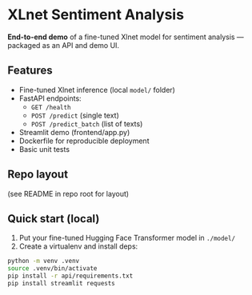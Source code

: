 # XLnet Sentiment Analysis

**End-to-end demo** of a fine-tuned Xlnet model for sentiment analysis — packaged as an API and demo UI.

## Features
- Fine-tuned Xlnet inference (local `model/` folder)
- FastAPI endpoints:
  - `GET /health`
  - `POST /predict` (single text)
  - `POST /predict_batch` (list of texts)
- Streamlit demo (frontend/app.py)
- Dockerfile for reproducible deployment
- Basic unit tests

## Repo layout
(see README in repo root for layout)

## Quick start (local)
1. Put your fine-tuned Hugging Face Transformer model in `./model/`
2. Create a virtualenv and install deps:
```bash
python -m venv .venv
source .venv/bin/activate
pip install -r api/requirements.txt
pip install streamlit requests
